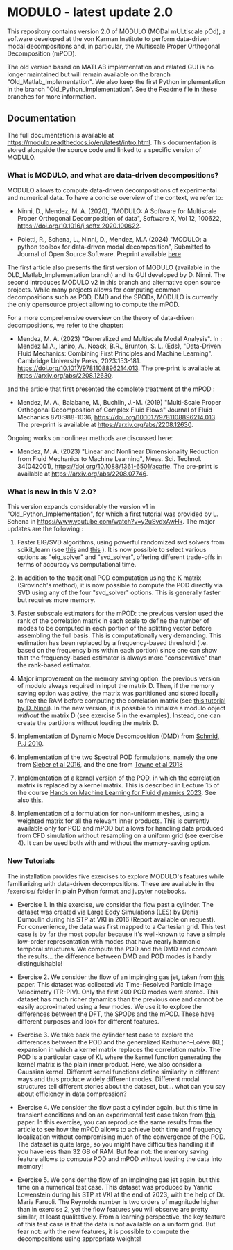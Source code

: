 

MODULO - latest update 2.0
===================

This repository contains version 2.0 of MODULO (MODal mULtiscale pOd), a software developed at the von Karman Institute to perform data-driven modal decompositions and, in particular, the Multiscale Proper Orthogonal Decomposition (mPOD).

The old version based on MATLAB implementation and related GUI is no longer maintained but will remain available on the branch "Old_Matlab_Implementation". We also keep the first Python implementation in the branch "Old_Python_Implementation". See the Readme file in these branches for more information.

## Documentation

The full documentation is available at https://modulo.readthedocs.io/en/latest/intro.html.
This documentation is stored alongside the source code and linked to a specific version of MODULO.

### What is MODULO, and what are data-driven decompositions?

MODULO allows to compute data-driven decompositions of experimental and numerical data. To have a concise overview of the context, we refer to: 

- Ninni, D., Mendez, M. A. (2020), "MODULO: A Software for Multiscale Proper Orthogonal Decomposition of data", Software X, Vol 12, 100622, https://doi.org/10.1016/j.softx.2020.100622.

- Poletti, R., Schena, L., Ninni, D., Mendez, M.A (2024) "MODULO: a python toolbox for data-driven modal decomposition", Submitted to Journal of Open Source Software. Preprint available [here](https://www.researchgate.net/publication/376885484_MODULO_a_python_toolbox_for_data-driven_modal_decomposition)

The first article also presents the first version of MODULO (available in the OLD_Matlab_Implementation branch) and its GUI developed by D. Ninni. The second introduces MODULO v2 in this branch and alternative open source projects. While many projects allows for computing common decompositions such as POD, DMD and the SPODs, MODULO is currently the only opensource project allowing to compute the mPOD.

For a more comprehensive overview on the theory of data-driven decompositions, we refer to the chapter:

- Mendez, M. A. (2023) "Generalized and Multiscale Modal Analysis". In : Mendez M.A., Ianiro, A., Noack, B.R., Brunton, S. L. (Eds), "Data-Driven Fluid Mechanics: Combining First Principles and Machine Learning". Cambridge University Press, 2023:153-181. https://doi.org/10.1017/9781108896214.013. The pre-print is available at https://arxiv.org/abs/2208.12630. 

and the article that first presented the complete treatment of the mPOD :

- Mendez, M. A., Balabane, M., Buchlin, J.-M. (2019) "Multi-Scale Proper Orthogonal Decomposition of Complex Fluid Flows" Journal of Fluid Mechanics 870:988-1036, https://doi.org/10.1017/9781108896214.013. The pre-print is available at https://arxiv.org/abs/2208.12630. 

Ongoing works on nonlinear methods are discussed here:

- Mendez, M. A. (2023) "Linear and Nonlinear Dimensionality Reduction from Fluid Mechanics to Machine Learning", Meas. Sci. Technol. 34(042001), https://doi.org/10.1088/1361-6501/acaffe. The pre-print is available at https://arxiv.org/abs/2208.07746.   

### What is new in this V 2.0? 

This version expands considerably the version v1 in "Old_Python_Implementation", for which a first tutorial was provided by L. Schena in https://www.youtube.com/watch?v=y2uSvdxAwHk. 
The major updates are the following :

1. Faster EIG/SVD algorithms, using powerful randomized svd solvers from scikit_learn (see [this](https://scikit-learn.org/stable/modules/generated/sklearn.decomposition.TruncatedSVD.html) and [this](https://scikit-learn.org/stable/modules/generated/sklearn.utils.extmath.randomized_svd.html) ). It is now possible to select various options as "eig_solver" and "svd_solver", offering different trade-offs in terms of accuracy vs computational time.

2. In addition to the traditional POD computation using the K matrix (Sirovinch's method), it is now possible to compute the POD directly via SVD using any of the four "svd_solver" options.
This is generally faster but requires more memory.

3. Faster subscale estimators for the mPOD: the previous version used the rank of the correlation matrix in each scale to define the number of modes to be computed in each portion of the splitting vector before assembling the full basis. This is computationally very demanding. This estimation has been replaced by a frequency-based threshold (i.e. based on the frequency bins within each portion) since one can show that the frequency-based estimator is always more "conservative" than the rank-based estimator.

4. Major improvement on the memory saving option: the previous version of modulo always required in input the matrix D. Then, if the memory saving option was active, the matrix was partitioned and stored locally to free the RAM before computing the correlation matrix (see [this tutorial by D. Ninni](https://www.youtube.com/watch?v=LclxO1WTuao)). In the new version, it is possible to initialize a modulo object *without* the matrix D (see exercise 5 in the examples). Instead, one can create the partitions without loading the matrix D.

5. Implementation of Dynamic Mode Decomposition (DMD) from [Schmid, P.J 2010](https://www.cambridge.org/core/journals/journal-of-fluid-mechanics/article/dynamic-mode-decomposition-of-numerical-and-experimental-data/AA4C763B525515AD4521A6CC5E10DBD4).

6. Implementation of the two Spectral POD formulations, namely the one from [Sieber et al 2016](https://www.cambridge.org/core/journals/journal-of-fluid-mechanics/article/abs/spectral-proper-orthogonal-decomposition/DCD8A6EDEFD56F5A9715DBAD38BD461A), and the one from [Towne et al 2018](https://www.cambridge.org/core/journals/journal-of-fluid-mechanics/article/abs/spectral-proper-orthogonal-decomposition-and-its-relationship-to-dynamic-mode-decomposition-and-resolvent-analysis/EC2A6DF76490A0B9EB208CC2CA037717)

7. Implementation of a kernel version of the POD, in which the correlation matrix is replaced by a kernel matrix. This is described in Lecture 15 of the course [Hands on Machine Learning for Fluid dynamics 2023](https://www.vki.ac.be/index.php/events-ls/events/eventdetail/552/-/online-on-site-hands-on-machine-learning-for-fluid-dynamics-2023). See also [this](https://arxiv.org/abs/2208.07746).

8. Implementation of a formulation for non-uniform meshes, using a weighted matrix for all the relevant inner products. This is currently available only for POD and mPOD but allows for handling data produced from CFD simulation without resampling on a uniform grid (see exercise 4). It can be used both with and without the memory-saving option.

### New Tutorials 

The installation provides five exercises to explore MODULO's features while familiarizing with data-driven decompositions. These are available in the /exercise/ folder in plain Python format and jupyter notebooks. 

- Exercise 1. In this exercise, we consider the flow past a cylinder. The dataset was created via Large Eddy Simulations (LES) by Denis Dumoulin during his STP at VKI in 2016 (Report available on request). For convenience, the data was first mapped to a Cartesian grid. This test case is by far the most popular because it's well-known to have a simple low-order representation with modes that have nearly harmonic temporal structures. We compute the POD and the DMD and compare the results... the difference between DMD and POD modes is hardly distinguishable!

- Exercise 2. We consider the flow of an impinging gas jet, taken from [this](https://arxiv.org/abs/1804.09646) paper. This dataset was collected via Time-Resolved Particle Image Velocimetry (TR-PIV). Only the first 200 POD modes were stored. This dataset has much richer dynamics than the previous one and cannot be easily approximated using a few modes. We use it to explore the differences between the DFT, the SPODs and the mPOD. These have different purposes and look for different features.

- Exercise 3. We take back the cylinder test case to explore the differences between the POD and the generalized Karhunen–Loève (KL) expansion in which a kernel matrix replaces the correlation matrix. The POD is a particular case of KL where the kernel function generating the kernel matrix is the plain inner product. Here, we also consider a Gaussian kernel. Different kernel functions define similarity in different ways and thus produce widely different modes. Different modal structures tell different stories about the dataset, but... what can you say about efficiency in data compression? 

- Exercise 4. We consider the flow past a cylinder again, but this time in transient conditions and on an experimental test case taken from [this](https://arxiv.org/abs/2001.01971) paper. In this exercise, you can reproduce the same results from the article to see how the mPOD allows to achieve both time and frequency localization without compromising much of the convergence of the POD. The dataset is quite large, so you might have difficulties handling it if you have less than 32 GB of RAM. But fear not: the memory saving feature allows to compute POD and mPOD without loading the data into memory!

- Exercise 5. We consider the flow of an impinging gas jet again, but this time on a numerical test case. This dataset was produced by Yannic Lowenstein during his STP at VKI at the end of 2023, with the help of Dr. Maria Faruoli. The Reynolds number is two orders of magnitude higher than in exercise 2, yet the flow features you will observe are pretty similar, at least qualitatively. From a learning perspective, the key feature of this test case is that the data is not available on a uniform grid. But fear not: with the new features, it is possible to compute the decompositions using appropriate weights!
 
